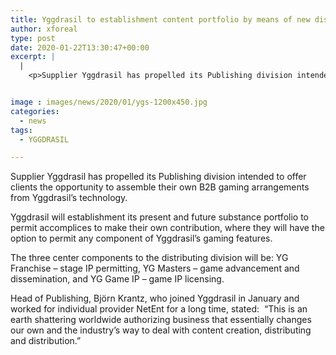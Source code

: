 ```yaml
---
title: Yggdrasil to establishment content portfolio by means of new distributing division
author: xforeal 
type: post
date: 2020-01-22T13:30:47+00:00
excerpt: |
  |
    <p>Supplier Yggdrasil has propelled its Publishing division intended to offer clients the opportunity to fabricate their own B2B gaming arrangements from Yggdrasil&#8217;s technology </p>


image : images/news/2020/01/ygs-1200x450.jpg
categories:
  - news
tags:
  - YGGDRASIL

---
```

Supplier Yggdrasil has propelled its Publishing division intended to offer clients the opportunity to assemble their own B2B gaming arrangements from Yggdrasil’s technology.

Yggdrasil will establishment its present and future substance portfolio to permit accomplices to make their own contribution, where they will have the option to permit any component of Yggdrasil’s gaming features.

The three center components to the distributing division will be: YG Franchise – stage IP permitting, YG Masters – game advancement and dissemination, and YG Game IP – game IP licensing.

Head of Publishing, Björn Krantz, who joined Yggdrasil in January and worked for individual provider NetEnt for a long time, stated:  “This is an earth shattering worldwide authorizing business that essentially changes our own and the industry’s way to deal with content creation, distributing and distribution.”